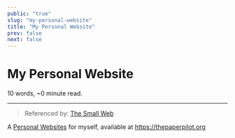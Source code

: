 ```yaml
---
public: "true"
slug: "my-personal-website"
title: "My Personal Website"
prev: false
next: false
---
```

<script setup>
import { data } from '../../git.data.ts';
import { useData } from 'vitepress';
const pageData = useData();
</script>
<h1 class="p-name">My Personal Website</h1>
<p>10 words, ~0 minute read. <span v-html="data[`site/${pageData.page.value.relativePath}`]" /></p>
<hr/>

> Referenced by: [The Small Web](/garden/the-small-web/index.md)

A [Personal Websites](/garden/the-small-web/index.md) for myself, available at https://thepaperpilot.org
